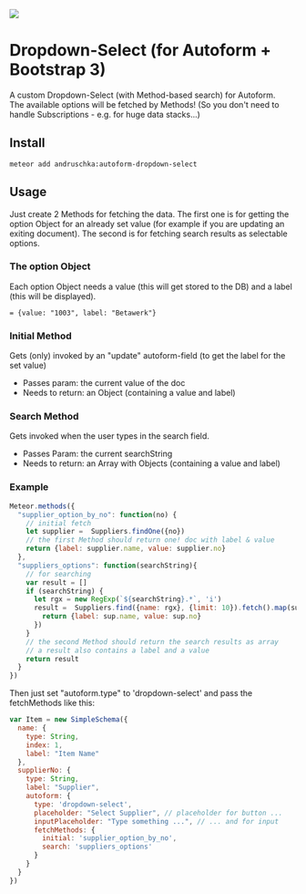 ![](https://s3.amazonaws.com/f.cl.ly/items/2V2A2d0T0C470q1l471R/simple.png)
# Dropdown-Select (for Autoform + Bootstrap 3)
A custom Dropdown-Select (with Method-based search) for Autoform.  
The available options will be fetched by Methods! (So you don't need to handle Subscriptions - e.g. for huge data stacks...)
## Install
```
meteor add andruschka:autoform-dropdown-select
```
## Usage
Just create 2 Methods for fetching the data. The first one is for getting the option Object for an already set value (for example if you are updating an exiting document). The second is for fetching search results as selectable options.
### The option Object
Each option Object needs a value (this will get stored to the DB) and a label (this will be displayed).
```
= {value: "1003", label: "Betawerk"}
```
### Initial Method
Gets (only) invoked by an "update" autoform-field (to get the label for the set value)
- Passes param: the current value of the doc
- Needs to return: an Object (containing a value and label)

### Search Method
Gets invoked when the user types in the search field.
- Passes Param: the current searchString
- Needs to return: an Array with Objects (containing a value and label)

### Example
```javascript
Meteor.methods({
  "supplier_option_by_no": function(no) {
    // initial fetch
    let supplier =  Suppliers.findOne({no})
    // the first Method should return one! doc with label & value
    return {label: supplier.name, value: supplier.no}
  },
  "suppliers_options": function(searchString){
    // for searching
    var result = []
    if (searchString) {
      let rgx = new RegExp(`${searchString}.*`, 'i')
      result =  Suppliers.find({name: rgx}, {limit: 10}).fetch().map(sup => { 
        return {label: sup.name, value: sup.no}
      })
    }
    // the second Method should return the search results as array
    // a result also contains a label and a value
    return result
  }
})
```
Then just set "autoform.type" to 'dropdown-select' and pass the fetchMethods like this:
```javascript
var Item = new SimpleSchema({
  name: {
    type: String,
    index: 1,
    label: "Item Name"
  },
  supplierNo: {
    type: String,
    label: "Supplier",
    autoform: {
      type: 'dropdown-select',
      placeholder: "Select Supplier", // placeholder for button ...
      inputPlaceholder: "Type something ...", // ... and for input
      fetchMethods: {
        initial: 'supplier_option_by_no',
        search: 'suppliers_options'
      }
    }
  }
})
```

